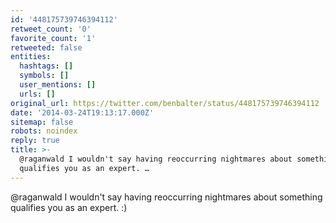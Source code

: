 ```yaml
---
id: '448175739746394112'
retweet_count: '0'
favorite_count: '1'
retweeted: false
entities:
  hashtags: []
  symbols: []
  user_mentions: []
  urls: []
original_url: https://twitter.com/benbalter/status/448175739746394112
date: '2014-03-24T19:13:17.000Z'
sitemap: false
robots: noindex
reply: true
title: >-
  @raganwald I wouldn't say having reoccurring nightmares about something
  qualifies you as an expert. …
---
```


@raganwald I wouldn't say having reoccurring nightmares about something qualifies you as an expert. :)